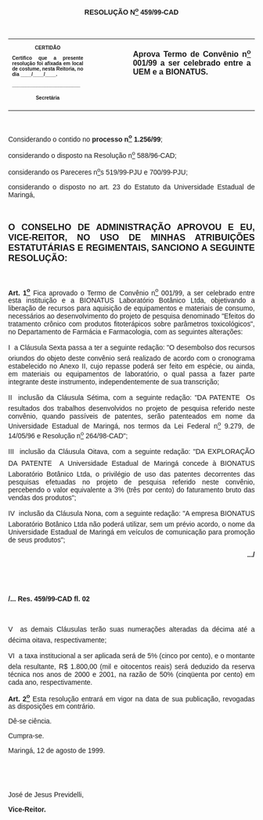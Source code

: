 <BODY>

<B><FONT FACE="Arial"><P ALIGN="CENTER"></P>
<P ALIGN="CENTER">RESOLU&Ccedil;&Atilde;O  N<U><SUP>o</U></SUP> 459/99-CAD</P>
<P ALIGN="JUSTIFY"></P>
<P ALIGN="JUSTIFY">&nbsp;</P></B></FONT>
<TABLE CELLSPACING=0 BORDER=0 CELLPADDING=7 WIDTH=621>
<TR><TD WIDTH="32%" VALIGN="TOP">
<B><FONT FACE="Arial" SIZE=1><P ALIGN="CENTER">CERTID&Atilde;O</P>
<P ALIGN="JUSTIFY">   Certifico que a presente resolu&ccedil;&atilde;o foi afixada em local de costume, nesta Reitoria, no dia ____/____/____.</P>
<P ALIGN="JUSTIFY"></P>
<P ALIGN="JUSTIFY">_________________________</P>
<P ALIGN="CENTER">Secret&aacute;ria</B></FONT></TD>
<TD WIDTH="17%" VALIGN="TOP">&nbsp;</TD>
<TD WIDTH="52%" VALIGN="TOP">
<B><FONT FACE="Arial"><P ALIGN="JUSTIFY">Aprova Termo de Conv&ecirc;nio n<U><SUP>o</U></SUP> 001/99 a ser celebrado entre a UEM e a BIONATUS.</B></FONT></TD>
</TR>
</TABLE>

<FONT FACE="Arial"><P ALIGN="JUSTIFY"></P>
<P ALIGN="JUSTIFY">&nbsp;</P>
<P ALIGN="JUSTIFY">&#9;Considerando o contido no <B>processo n<U><SUP>o</U></SUP> 1.256/99</B>;</P>
<P ALIGN="JUSTIFY">&#9;considerando o disposto na Resolu&ccedil;&atilde;o n<U><SUP>o</U></SUP> 588/96-CAD;</P>
<P ALIGN="JUSTIFY">&#9;considerando os Pareceres n<U><SUP>o</U>s</SUP> 519/99-PJU e 700/99-PJU;</P>
<P ALIGN="JUSTIFY">&#9;considerando o disposto no art. 23 do Estatuto da Universidade Estadual de Maring&aacute;,</P>
<B><P ALIGN="JUSTIFY"></P>
<P ALIGN="JUSTIFY">&nbsp;</P>
</FONT><FONT FACE="Arial" SIZE=4><P ALIGN="JUSTIFY">O CONSELHO DE ADMINISTRA&Ccedil;&Atilde;O APROVOU E EU, VICE-REITOR, NO USO DE MINHAS ATRIBUI&Ccedil;&Otilde;ES ESTATUT&Aacute;RIAS E REGIMENTAIS, SANCIONO A SEGUINTE RESOLU&Ccedil;&Atilde;O:</P>
</FONT><FONT FACE="Arial"><P ALIGN="JUSTIFY"></P>
<P ALIGN="JUSTIFY">&nbsp;</P>
</B><P ALIGN="JUSTIFY">&#9;<B>Art. 1<U><SUP>o</B></U></SUP> Fica aprovado o Termo de Conv&ecirc;nio n<U><SUP>o</U></SUP> 001/99, a ser celebrado entre esta institui&ccedil;&atilde;o e a BIONATUS Laborat&oacute;rio Bot&acirc;nico Ltda, objetivando a libera&ccedil;&atilde;o de recursos para aquisi&ccedil;&atilde;o de equipamentos e materiais de consumo, necess&aacute;rios ao desenvolvimento do projeto de pesquisa denominado &quot;Efeitos do tratamento cr&ocirc;nico com produtos fitoter&aacute;picos sobre par&acirc;metros toxicol&oacute;gicos&quot;, no Departamento de Farm&aacute;cia e Farmacologia, com as seguintes altera&ccedil;&otilde;es:</P>
<P ALIGN="JUSTIFY">&#9;I  a Cl&aacute;usula Sexta passa a ter a seguinte reda&ccedil;&atilde;o: &quot;O desembolso dos recursos oriundos do objeto deste conv&ecirc;nio ser&aacute; realizado de acordo com o cronograma estabelecido no Anexo II, cujo repasse poder&aacute; ser feito em esp&eacute;cie, ou ainda, em materiais ou equipamentos de laborat&oacute;rio, o qual passa a fazer parte integrante deste instrumento, independentemente de sua transcri&ccedil;&atilde;o;</P>
<P ALIGN="JUSTIFY">&#9;II  inclus&atilde;o da Cl&aacute;usula S&eacute;tima, com a seguinte reda&ccedil;&atilde;o: &quot;DA PATENTE  Os resultados dos trabalhos desenvolvidos no projeto de pesquisa referido neste conv&ecirc;nio, quando pass&iacute;veis de patentes, ser&atilde;o patenteados em nome da Universidade Estadual de Maring&aacute;, nos termos da Lei Federal n<U><SUP>o</U></SUP> 9.279, de 14/05/96 e Resolu&ccedil;&atilde;o n<U><SUP>o</U></SUP> 264/98-CAD&quot;;</P>
<P ALIGN="JUSTIFY">&#9;III  inclus&atilde;o da Cl&aacute;usula Oitava, com a seguinte reda&ccedil;&atilde;o: &quot;DA EXPLORA&Ccedil;&Atilde;O DA PATENTE  A Universidade Estadual de Maring&aacute; concede &agrave; BIONATUS Laborat&oacute;rio Bot&acirc;nico Ltda, o privil&eacute;gio de uso das patentes decorrentes das pesquisas efetuadas no projeto de pesquisa referido neste conv&ecirc;nio, percebendo o valor equivalente a 3% (tr&ecirc;s por cento) do faturamento bruto das vendas dos produtos&quot;;</P>
<P ALIGN="JUSTIFY">&#9;IV  inclus&atilde;o da Cl&aacute;usula Nona, com a seguinte reda&ccedil;&atilde;o: &quot;A empresa BIONATUS Laborat&oacute;rio Bot&acirc;nico Ltda n&atilde;o poder&aacute; utilizar, sem um pr&eacute;vio acordo, o nome da Universidade Estadual de Maring&aacute; em ve&iacute;culos de comunica&ccedil;&atilde;o para promo&ccedil;&atilde;o de seus produtos&quot;;</P>
<B><P ALIGN="RIGHT">.../</P>
</B><P ALIGN="JUSTIFY"></P>
<P ALIGN="JUSTIFY">&nbsp;</P>
<P ALIGN="JUSTIFY">&nbsp;</P>
<B><P ALIGN="JUSTIFY">/... Res. 459/99-CAD&#9;&#9;&#9;&#9;&#9;&#9;&#9;&#9;&#9;  fl. 02</P>
</B><P ALIGN="JUSTIFY"></P>
<P ALIGN="JUSTIFY">&nbsp;</P>
<P ALIGN="JUSTIFY">&#9;V  as demais Cl&aacute;usulas ter&atilde;o suas numera&ccedil;&otilde;es alteradas da d&eacute;cima at&eacute; a d&eacute;cima oitava, respectivamente;</P>
<P ALIGN="JUSTIFY">&#9;VI  a taxa institucional a ser aplicada ser&aacute; de 5% (cinco por cento), e o montante dela resultante, R$ 1.800,00 (mil e oitocentos reais) ser&aacute; deduzido da reserva t&eacute;cnica nos anos de 2000 e 2001, na raz&atilde;o de 50% (cinq&uuml;enta por cento) em cada ano, respectivamente.</P>
<B><P ALIGN="JUSTIFY">&#9;Art. 2<U><SUP>o</U></SUP> </B>Esta resolu&ccedil;&atilde;o entrar&aacute; em vigor na data de sua publica&ccedil;&atilde;o, revogadas as disposi&ccedil;&otilde;es em contr&aacute;rio.</P>
<P ALIGN="JUSTIFY">&#9;D&ecirc;-se ci&ecirc;ncia.</P>
<P ALIGN="JUSTIFY">&#9;Cumpra-se.</P>
<P ALIGN="JUSTIFY"></P>
<P ALIGN="JUSTIFY">&#9;&#9;&#9;&#9;&#9;&#9;Maring&aacute;, 12 de agosto de 1999.</P>
<P ALIGN="JUSTIFY"></P>
<P ALIGN="JUSTIFY">&nbsp;</P>
<P ALIGN="JUSTIFY">&nbsp;</P>
<P ALIGN="JUSTIFY">&#9;&#9;&#9;&#9;&#9;&#9;Jos&eacute; de Jesus Previdelli,</P>
<P ALIGN="JUSTIFY">&#9;&#9;&#9;&#9;&#9;&#9;<B>Vice-Reitor.</P>
</B><P ALIGN="JUSTIFY"></P>
</FONT><FONT SIZE=2><P>&nbsp;</P></FONT></BODY>
